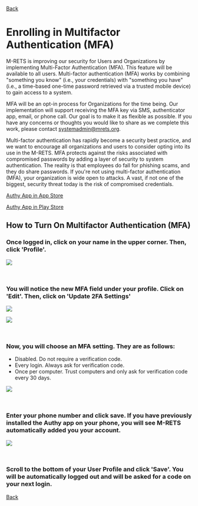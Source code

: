 [Back](https://mrets.github.io/Help/index)

# Enrolling in Multifactor Authentication (MFA)

M-RETS is improving our security for Users and Organizations by implementing Multi-Factor Authentication (MFA). This feature will be available to all users. Multi-factor authentication (MFA) works by combining "something you know" (i.e., your credentials) with "something you have" (i.e., a time-based one-time password retrieved via a trusted mobile device) to gain access to a system.

MFA will be an opt-in process for Organizations for the time being. Our implementation will support receiving the MFA key via SMS, authenticator app, email, or phone call. Our goal is to make it as flexible as possible. If you have any concerns or thoughts you would like to share as we complete this work, please contact systemadmin@mrets.org. 

Multi-factor authentication has rapidly become a security best practice, and we want to encourage all organizations and users to consider opting into its use in the M-RETS. MFA protects against the risks associated with compromised passwords by adding a layer of security to system authentication. The reality is that employees do fall for phishing scams, and they do share passwords. If you're not using multi-factor authentication (MFA), your organization is wide open to attacks. A vast, if not one of the biggest, security threat today is the risk of compromised credentials.

[Authy App in App Store](https://apps.apple.com/us/app/twilio-authy/id494168017)

[Authy App in Play Store](https://play.google.com/store/apps/details?id=com.authy.authy&hl=en_US)

## How to Turn On Multifactor Authentication (MFA)

### Once logged in, click on your name in the upper corner. Then, click 'Profile'.

![](https://github.com/mrets/photos/blob/master/MFA_setup1.png?raw=true)

<br>

### You will notice the new MFA field under your profile. Click on 'Edit'. Then, click on 'Update 2FA Settings'

![](https://github.com/mrets/photos/blob/master/MFA_setup2.png?raw=true)

![](https://github.com/mrets/photos/blob/master/MFA_setup3.png?raw=true)

<br>

### Now, you will choose an MFA setting. They are as follows: 

* Disabled. Do not require a verification code.
* Every login. Always ask for verification code.
* Once per computer. Trust computers and only ask for verification code every 30 days.

![](https://github.com/mrets/photos/blob/master/Screen%20Shot%202020-09-21%20at%201.28.52%20PM.png?raw=true)

<br>

### Enter your phone number and click save. If you have previously installed the Authy app on your phone, you will see M-RETS automatically added you your account.

![](https://github.com/mrets/photos/blob/master/MFA_Authy.png?raw=true)

<br>

### Scroll to the bottom of your User Profile and click 'Save'. You will be automatically logged out and will be asked for a code on your next login.

[Back](https://mrets.github.io/Help/index)
